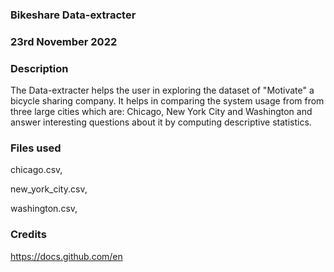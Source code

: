 ### Bikeshare Data-extracter

### 23rd November 2022

### Description
The Data-extracter helps the user in exploring the dataset of "Motivate" a bicycle sharing company. It helps in comparing the system usage from from three large cities which are: Chicago, New York City and Washington and answer interesting questions about it by computing descriptive statistics.

### Files used
chicago.csv,

new_york_city.csv,

washington.csv,

### Credits
https://docs.github.com/en 

